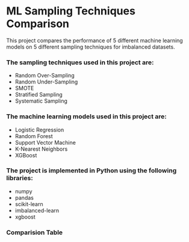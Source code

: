 # ML Sampling Techniques Comparison

This project compares the performance of 5 different machine learning models on 5 different sampling techniques for imbalanced datasets. 

### The sampling techniques used in this project are:

- Random Over-Sampling
- Random Under-Sampling
- SMOTE
- Stratified Sampling
- Systematic Sampling

### The machine learning models used in this project are:

- Logistic Regression
- Random Forest
- Support Vector Machine
- K-Nearest Neighbors
- XGBoost

### The project is implemented in Python using the following libraries:
- numpy
- pandas
- scikit-learn
- imbalanced-learn
- xgboost


### Comparision Table




